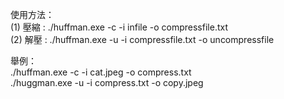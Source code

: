 使用方法：  
(1) 壓縮 : ./huffman.exe -c -i infile -o compressfile.txt  
(2) 解壓 : ./huffman.exe -u -i compressfile.txt -o uncompressfile

舉例：  
./huffman.exe -c -i cat.jpeg -o compress.txt  
./huggman.exe -u -i compress.txt -o copy.jpeg
